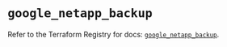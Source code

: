 # `google_netapp_backup`

Refer to the Terraform Registry for docs: [`google_netapp_backup`](https://registry.terraform.io/providers/hashicorp/google/6.19.0/docs/resources/netapp_backup).
